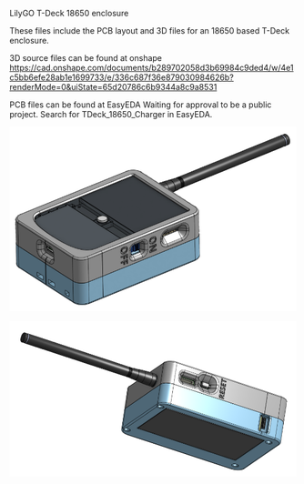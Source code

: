 LilyGO T-Deck 18650 enclosure

These files include the PCB layout and 3D files for an 18650 based T-Deck enclosure. 

3D source files can be found at onshape
https://cad.onshape.com/documents/b289702058d3b69984c9ded4/w/4e1c5bb6efe28ab1e1699733/e/336c687f36e879030984626b?renderMode=0&uiState=65d20786c6b9344a8c9a8531

PCB files can be found at EasyEDA
Waiting for approval to be a public project. Search for TDeck_18650_Charger in EasyEDA. 

![Top ISO](https://github.com/jharvey/T-Deck_JH/blob/master/shell/Enclosure_JH/Full_Assembly_ISO_Front.PNG)

![Bottom ISO](https://github.com/jharvey/T-Deck_JH/blob/master/shell/Enclosure_JH/Full_Assembly_ISO_Back.PNG)
